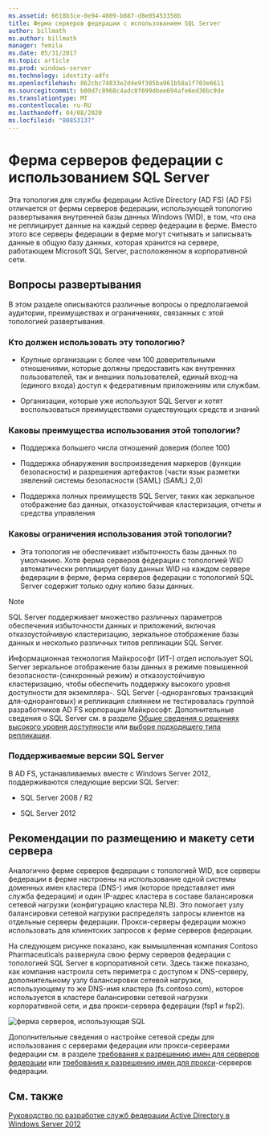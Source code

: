 ```yaml
---
ms.assetid: 6618b3ce-0e94-4009-b887-d8e05453358b
title: Ферма серверов федерации с использованием SQL Server
author: billmath
ms.author: billmath
manager: femila
ms.date: 05/31/2017
ms.topic: article
ms.prod: windows-server
ms.technology: identity-adfs
ms.openlocfilehash: 862cbc74833e2d4e9f385ba961b58a1f703e6611
ms.sourcegitcommit: b00d7c8968c4adc8f699dbee694afe6ed36bc9de
ms.translationtype: MT
ms.contentlocale: ru-RU
ms.lasthandoff: 04/08/2020
ms.locfileid: "80853137"
---
```

# <a name="federation-server-farm-using-sql-server"></a>Ферма серверов федерации с использованием SQL Server

Эта топология для службы федерации Active Directory (AD FS) \(AD FS\) отличается от фермы серверов федерации, использующей топологию развертывания внутренней базы данных Windows \(WID\), в том, что она не реплицирует данные на каждый сервер федерации в ферме. Вместо этого все серверы федерации в ферме могут считывать и записывать данные в общую базу данных, которая хранится на сервере, работающем Microsoft SQL Server, расположенном в корпоративной сети.  
  
## <a name="deployment-considerations"></a>Вопросы развертывания  
В этом разделе описываются различные вопросы о предполагаемой аудитории, преимуществах и ограничениях, связанных с этой топологией развертывания.  
  
### <a name="who-should-use-this-topology"></a>Кто должен использовать эту топологию?  
  
-   Крупные организации с более чем 100 доверительными отношениями, которые должны предоставить как внутренних пользователей, так и внешних пользователей, единый вход\-на \(единого входа\) доступ к федеративным приложениям или службам.  
  
-   Организации, которые уже используют SQL Server и хотят воспользоваться преимуществами существующих средств и знаний  
  
### <a name="what-are-the-benefits-of-using-this-topology"></a>Каковы преимущества использования этой топологии?  
  
-   Поддержка большего числа отношений доверия \(более 100\)  
  
-   Поддержка обнаружения воспроизведения маркеров \(функции безопасности\) и разрешения артефактов \(части язык разметки зявлений системы безопасности (SAML) \(SAML\) 2,0\)  
  
-   Поддержка полных преимуществ SQL Server, таких как зеркальное отображение баз данных, отказоустойчивая кластеризация, отчеты и средства управления  
  
### <a name="what-are-the-limitations-of-using-this-topology"></a>Каковы ограничения использования этой топологии?  
  
-   Эта топология не обеспечивает избыточность базы данных по умолчанию. Хотя ферма серверов федерации с топологией WID автоматически реплицирует базу данных WID на каждом сервере федерации в ферме, ферма серверов федерации с топологией SQL Server содержит только одну копию базы данных.  
  
> [!NOTE]  
> SQL Server поддерживает множество различных параметров обеспечения избыточности данных и приложений, включая отказоустойчивую кластеризацию, зеркальное отображение базы данных и несколько различных типов репликации SQL Server.  
  
Информационная технология Майкрософт \(ИТ-\) отдел использует SQL Server зеркальное отображение базы данных в режиме повышенной безопасности\-\(синхронный режим\) и отказоустойчивую кластеризацию, чтобы обеспечить поддержку высокого уровня доступности для экземпляра\-. SQL Server \(\-одноранговых транзакций для\-одноранговых\) и репликация слиянием не тестировалась группой разработчиков AD FS корпорации Майкрософт. Дополнительные сведения о SQL Server см. в разделе [Общие сведения о решениях высокого уровня доступности](https://go.microsoft.com/fwlink/?LinkId=179853) или [выборе подходящего типа репликации](https://go.microsoft.com/fwlink/?LinkId=214648).  
  
### <a name="supported-sql-server-versions"></a>Поддерживаемые версии SQL Server  
В AD FS, устанавливаемых вместе с Windows Server 2012, поддерживаются следующие версии SQL Server:  
  
-   SQL Server 2008 \/ R2  
  
-   SQL Server 2012  
  
## <a name="server-placement-and-network-layout-recommendations"></a>Рекомендации по размещению и макету сети сервера  
Аналогично ферме серверов федерации с топологией WID, все серверы федерации в ферме настроены на использование одной системы доменных имен кластера \(DNS-\) имя \(которое представляет имя служба федерации\) и один IP-адрес кластера в составе балансировки сетевой нагрузки \(конфигурацию кластера NLB\). Это помогает узлу балансировки сетевой нагрузки распределять запросы клиентов на отдельные серверы федерации. Прокси-серверы федерации можно использовать для клиентских запросов к ферме серверов федерации.  
  
На следующем рисунке показано, как вымышленная компания Contoso Pharmaceuticals развернула свою ферму серверов федерации с топологией SQL Server в корпоративной сети. Здесь также показано, как компания настроила сеть периметра с доступом к DNS-серверу, дополнительному узлу балансировки сетевой нагрузки, использующему то же DNS-имя кластера \(fs.contoso.com\), которое используется в кластере балансировки сетевой нагрузки корпоративной сети, и два прокси-сервера федерации \(fsp1 и fsp2\).  
  
![ферма серверов, использующая SQL](media/FarmSQLProxies.gif)  
  
Дополнительные сведения о настройке сетевой среды для использования с серверами федерации или прокси-серверами федерации см. в разделе [требования к разрешению имен для серверов федерации](Name-Resolution-Requirements-for-Federation-Servers.md) или [требования к разрешению имен для прокси](Name-Resolution-Requirements-for-Federation-Server-Proxies.md)-серверов федерации.  
  
## <a name="see-also"></a>См. также
[Руководство по разработке служб федерации Active Directory в Windows Server 2012](AD-FS-Design-Guide-in-Windows-Server-2012.md)
